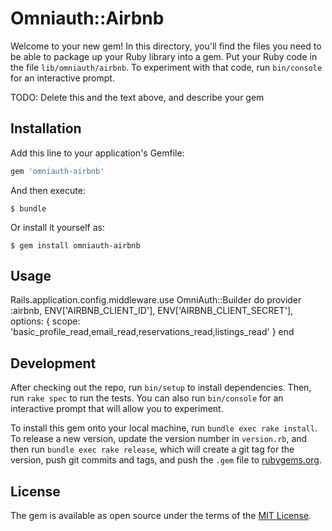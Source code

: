 # Omniauth::Airbnb

Welcome to your new gem! In this directory, you'll find the files you
need to be able to package up your Ruby library into a gem. Put your
Ruby code in the file `lib/omniauth/airbnb`. To experiment with that
code, run `bin/console` for an interactive prompt.

TODO: Delete this and the text above, and describe your gem

## Installation

Add this line to your application's Gemfile:

```ruby
gem 'omniauth-airbnb'
```

And then execute:

    $ bundle

Or install it yourself as:

    $ gem install omniauth-airbnb

## Usage

  Rails.application.config.middleware.use OmniAuth::Builder do
    provider :airbnb, ENV['AIRBNB_CLIENT_ID'], ENV['AIRBNB_CLIENT_SECRET'],
    options: { scope: 'basic_profile_read,email_read,reservations_read,listings_read' }
  end


## Development

After checking out the repo, run `bin/setup` to install dependencies.
Then, run `rake spec` to run the tests. You can also run `bin/console`
for an interactive prompt that will allow you to experiment.

To install this gem onto your local machine, run `bundle exec rake
install`. To release a new version, update the version number in
`version.rb`, and then run `bundle exec rake release`, which will create
a git tag for the version, push git commits and tags, and push the
`.gem` file to [rubygems.org](https://rubygems.org).


## License

The gem is available as open source under the terms of the
[MIT License](http://opensource.org/licenses/MIT).

